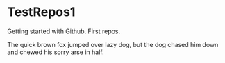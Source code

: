 # TestRepos1
Getting started with Github. First repos.

The quick brown fox jumped over lazy dog, but the dog chased him down and chewed his sorry arse in half.
